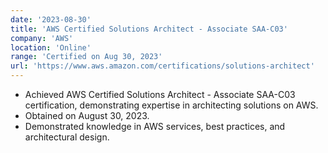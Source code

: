```yaml
---
date: '2023-08-30'
title: 'AWS Certified Solutions Architect - Associate SAA-C03'
company: 'AWS'
location: 'Online'
range: 'Certified on Aug 30, 2023'
url: 'https://www.aws.amazon.com/certifications/solutions-architect'
---
```


- Achieved AWS Certified Solutions Architect - Associate SAA-C03 certification, demonstrating expertise in architecting solutions on AWS.
- Obtained on August 30, 2023.
- Demonstrated knowledge in AWS services, best practices, and architectural design.
